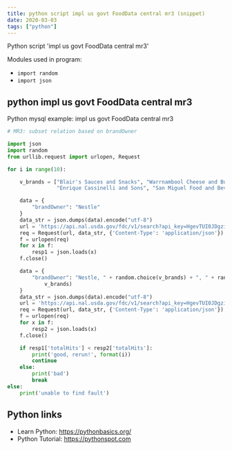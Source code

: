 ```yaml
---
title: python script impl us govt FoodData central mr3 (snippet)
date: 2020-03-03
tags: ["python"]
---
```

Python script 'impl us govt FoodData central mr3'


Modules used in program: 
* `import random`
* `import json`

## python impl us govt FoodData central mr3

Python mysql example: impl us govt FoodData central mr3

```python
# MR3: subset relation based on brandOwner

import json
import random
from urllib.request import urlopen, Request

for i in range(10):

    v_brands = ["Blair's Sauces and Snacks", "Warrnambool Cheese and Butter", "The Grand Sweets and Snacks",
                "Enrique Cassinelli and Sons", "San Miguel Food and Beverage", "S. M. Jaleel and Company"]

    data = {
        "brandOwner": "Nestle"
    }
    data_str = json.dumps(data).encode("utf-8")
    url = 'https://api.nal.usda.gov/fdc/v1/search?api_key=HgevTUI0JDgzi7Y9XcHR3a3o9SQP6LfblaH4tnMZ'
    req = Request(url, data_str, {'Content-Type': 'application/json'})
    f = urlopen(req)
    for x in f:
        resp1 = json.loads(x)
    f.close()

    data = {
        "brandOwner": "Nestle, " + random.choice(v_brands) + ", " + random.choice(v_brands) + ", " + random.choice(
            v_brands)
    }
    data_str = json.dumps(data).encode("utf-8")
    url = 'https://api.nal.usda.gov/fdc/v1/search?api_key=HgevTUI0JDgzi7Y9XcHR3a3o9SQP6LfblaH4tnMZ'
    req = Request(url, data_str, {'Content-Type': 'application/json'})
    f = urlopen(req)
    for x in f:
        resp2 = json.loads(x)
    f.close()

    if resp1['totalHits'] < resp2['totalHits']:
        print('good, rerun!', format(i))
        continue
    else:
        print('bad')
        break
else:
    print('unable to find fault')


```

## Python links

- Learn Python: https://pythonbasics.org/
- Python Tutorial: https://pythonspot.com
